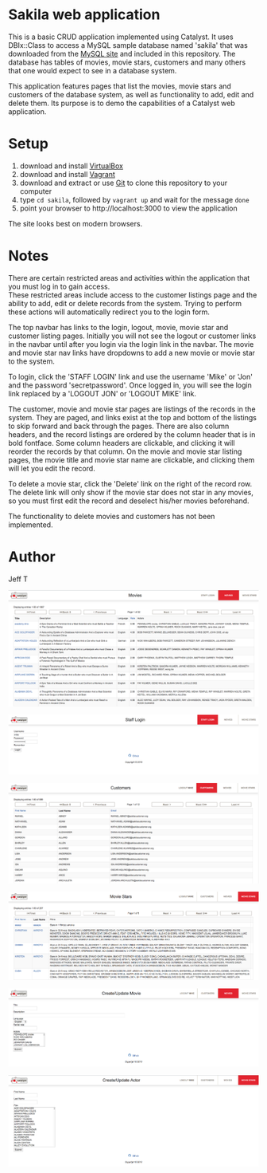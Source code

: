 # Sakila web application

This is a basic CRUD application implemented using Catalyst.  It uses
DBIx::Class to access a MySQL sample database named 'sakila' that was 
downloaded from the [MySQL site](https://dev.mysql.com/doc/index-other.html) 
and included in this repository. The database has tables of movies, movie stars, customers and many others
that one would expect to see in a database system.

This application features pages that list the movies, movie stars and 
customers of the database system, as well as functionality to add, edit and delete them.
Its purpose is to demo the capabilities of a Catalyst web application.

# Setup

1. download and install [VirtualBox](https://www.virtualbox.org)
2. download and install [Vagrant](https://www.vagrantup.com)
3. download and extract or use [Git](https://git-scm.com) to clone this repository to your computer
4. type `cd sakila`, followed by `vagrant up` and wait for the message `done`
5. point your browser to http://localhost:3000 to view the application

The site looks best on modern browsers.

# Notes

There are certain restricted areas and activities within the application that you must log in to gain access.  
These restricted areas include access to the customer listings page and the ability to add, edit or delete 
records from the system.  Trying to perform these actions will automatically redirect you to the login form.

The top navbar has links to the login, logout, movie, movie star and customer listing pages.  Initially you 
will not see the logout or customer links in the navbar until after you login via the login link in the navbar.
The movie and movie star nav links have dropdowns to add a new movie or movie star to the system.

To login, click the 'STAFF LOGIN' link and use the username 'Mike' or 'Jon' and the password 'secretpassword'.
Once logged in, you will see the login link replaced by a 'LOGOUT JON' or 'LOGOUT MIKE' link.

The customer, movie and movie star pages are listings of the records in the system.  They are paged, and links 
exist at the top and bottom of the listings to skip forward and back through the pages.  There are also column 
headers, and the record listings are ordered by the column header that is in bold fontface.  Some column headers 
are clickable, and clicking it will reorder the records by that column.  On the movie and movie star listing 
pages, the movie title and movie star name are clickable, and clicking them will let you edit the record. 

To delete a movie star, click the 'Delete' link on the right of the record row.  The delete link will only show if 
the movie star does not star in any movies, so you must first edit the record and deselect his/her movies beforehand.  

The functionality to delete movies and customers has not been implemented.

# Author
Jeff T

![Movies Screen](Movies.png "Movies Screen")

![Login Screen](StaffLogin.png "Login Screen")

![Customers Screen](Customers.png "Customers Screen")

![Movie Stars Screen](MovieStars.png "Movie Stars Screen")

![Create Movie Screen](CreateMovie.png "Create Movie Screen")

![Create Actor Screen](CreateActor.png "Create Actor Screen")
